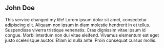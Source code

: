 ---
---


## John Doe
This service changed my life! Lorem ipsum dolor sit amet, consectetur adipiscing elit. Aliquam non ipsum in diam molestie hendrerit in et tellus. Suspendisse viverra tristique venenatis. Cras dignissim vitae ipsum id congue. Morbi interdum non dui vitae eleifend. Vivamus elementum est eget justo scelerisque auctor. Etiam id nulla ante. Proin consequat cursus mollis.
